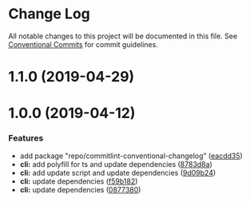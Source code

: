 # Change Log

All notable changes to this project will be documented in this file.
See [Conventional Commits](https://conventionalcommits.org) for commit guidelines.

# 1.1.0 (2019-04-29)



# 1.0.0 (2019-04-12)


### Features

* add package "repo/commitlint-conventional-changelog" ([eacdd35](https://github.com/namics/frontend-defaults/commit/eacdd35))
* **cli:** add polyfill for ts and update dependencies ([8783d8a](https://github.com/namics/frontend-defaults/commit/8783d8a))
* **cli:** add update script and update dependencies ([9d09b24](https://github.com/namics/frontend-defaults/commit/9d09b24))
* **cli:** update dependencies ([f59b182](https://github.com/namics/frontend-defaults/commit/f59b182))
* **cli:** update dependencies ([0877380](https://github.com/namics/frontend-defaults/commit/0877380))
